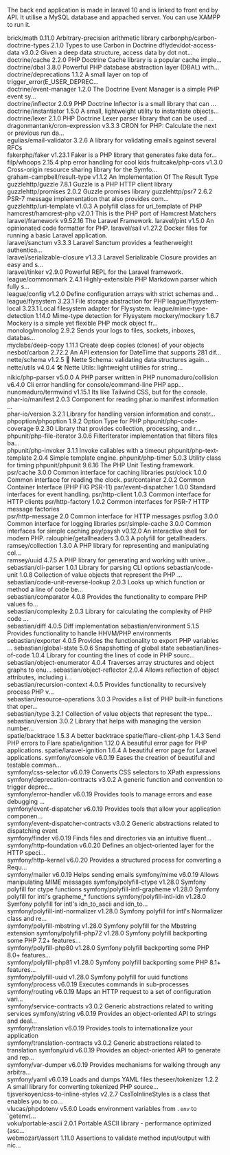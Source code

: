 The back end application is made in laravel 10 and is linked to front end by API. 
It utilise a MySQL database and appached server. You can use XAMPP to run it. 

brick/math                         0.11.0   Arbitrary-precision arithmetic library
carbonphp/carbon-doctrine-types    2.1.0    Types to use Carbon in Doctrine
dflydev/dot-access-data            v3.0.2   Given a deep data structure, access data by dot not...
doctrine/cache                     2.2.0    PHP Doctrine Cache library is a popular cache imple...
doctrine/dbal                      3.8.0    Powerful PHP database abstraction layer (DBAL) with...
doctrine/deprecations              1.1.2    A small layer on top of trigger_error(E_USER_DEPREC...   
doctrine/event-manager             1.2.0    The Doctrine Event Manager is a simple PHP event sy...   
doctrine/inflector                 2.0.9    PHP Doctrine Inflector is a small library that can ...   
doctrine/instantiator              1.5.0    A small, lightweight utility to instantiate objects...   
doctrine/lexer                     2.1.0    PHP Doctrine Lexer parser library that can be used ...   
dragonmantank/cron-expression      v3.3.3   CRON for PHP: Calculate the next or previous run da...   
egulias/email-validator            3.2.6    A library for validating emails against several RFCs     
fakerphp/faker                     v1.23.1  Faker is a PHP library that generates fake data for...   
filp/whoops                        2.15.4   php error handling for cool kids
fruitcake/php-cors                 v1.3.0   Cross-origin resource sharing library for the Symfo...   
graham-campbell/result-type        v1.1.2   An Implementation Of The Result Type
guzzlehttp/guzzle                  7.8.1    Guzzle is a PHP HTTP client library
guzzlehttp/promises                2.0.2    Guzzle promises library
guzzlehttp/psr7                    2.6.2    PSR-7 message implementation that also provides com...   
guzzlehttp/uri-template            v1.0.3   A polyfill class for uri_template of PHP
hamcrest/hamcrest-php              v2.0.1   This is the PHP port of Hamcrest Matchers
laravel/framework                  v9.52.16 The Laravel Framework.
laravel/pint                       v1.5.0   An opinionated code formatter for PHP.
laravel/sail                       v1.27.2  Docker files for running a basic Laravel application.    
laravel/sanctum                    v3.3.3   Laravel Sanctum provides a featherweight authentica...   
laravel/serializable-closure       v1.3.3   Laravel Serializable Closure provides an easy and s...   
laravel/tinker                     v2.9.0   Powerful REPL for the Laravel framework.
league/commonmark                  2.4.1    Highly-extensible PHP Markdown parser which fully s...   
league/config                      v1.2.0   Define configuration arrays with strict schemas and...
league/flysystem                   3.23.1   File storage abstraction for PHP
league/flysystem-local             3.23.1   Local filesystem adapter for Flysystem.
league/mime-type-detection         1.14.0   Mime-type detection for Flysystem
mockery/mockery                    1.6.7    Mockery is a simple yet flexible PHP mock object fr...   
monolog/monolog                    2.9.2    Sends your logs to files, sockets, inboxes, databas...   
myclabs/deep-copy                  1.11.1   Create deep copies (clones) of your objects
nesbot/carbon                      2.72.2   An API extension for DateTime that supports 281 dif...   
nette/schema                       v1.2.5   📐 Nette Schema: validating data structures again...     
nette/utils                        v4.0.4   🛠  Nette Utils: lightweight utilities for string...      
nikic/php-parser                   v5.0.0   A PHP parser written in PHP
nunomaduro/collision               v6.4.0   Cli error handling for console/command-line PHP app...   
nunomaduro/termwind                v1.15.1  Its like Tailwind CSS, but for the console.
phar-io/manifest                   2.0.3    Component for reading phar.io manifest information ...   
phar-io/version                    3.2.1    Library for handling version information and constr...   
phpoption/phpoption                1.9.2    Option Type for PHP
phpunit/php-code-coverage          9.2.30   Library that provides collection, processing, and r...   
phpunit/php-file-iterator          3.0.6    FilterIterator implementation that filters files ba...   
phpunit/php-invoker                3.1.1    Invoke callables with a timeout
phpunit/php-text-template          2.0.4    Simple template engine.
phpunit/php-timer                  5.0.3    Utility class for timing
phpunit/phpunit                    9.6.16   The PHP Unit Testing framework.
psr/cache                          3.0.0    Common interface for caching libraries
psr/clock                          1.0.0    Common interface for reading the clock.
psr/container                      2.0.2    Common Container Interface (PHP FIG PSR-11)
psr/event-dispatcher               1.0.0    Standard interfaces for event handling.
psr/http-client                    1.0.3    Common interface for HTTP clients
psr/http-factory                   1.0.2    Common interfaces for PSR-7 HTTP message factories       
psr/http-message                   2.0      Common interface for HTTP messages
psr/log                            3.0.0    Common interface for logging libraries
psr/simple-cache                   3.0.0    Common interfaces for simple caching
psy/psysh                          v0.12.0  An interactive shell for modern PHP.
ralouphie/getallheaders            3.0.3    A polyfill for getallheaders.
ramsey/collection                  1.3.0    A PHP library for representing and manipulating col...   
ramsey/uuid                        4.7.5    A PHP library for generating and working with unive...   
sebastian/cli-parser               1.0.1    Library for parsing CLI options
sebastian/code-unit                1.0.8    Collection of value objects that represent the PHP ...   
sebastian/code-unit-reverse-lookup 2.0.3    Looks up which function or method a line of code be...   
sebastian/comparator               4.0.8    Provides the functionality to compare PHP values fo...   
sebastian/complexity               2.0.3    Library for calculating the complexity of PHP code ...   
sebastian/diff                     4.0.5    Diff implementation
sebastian/environment              5.1.5    Provides functionality to handle HHVM/PHP environments   
sebastian/exporter                 4.0.5    Provides the functionality to export PHP variables ...
sebastian/global-state             5.0.6    Snapshotting of global state
sebastian/lines-of-code            1.0.4    Library for counting the lines of code in PHP sourc...   
sebastian/object-enumerator        4.0.4    Traverses array structures and object graphs to enu...
sebastian/object-reflector         2.0.4    Allows reflection of object attributes, including i...   
sebastian/recursion-context        4.0.5    Provides functionality to recursively process PHP v...   
sebastian/resource-operations      3.0.3    Provides a list of PHP built-in functions that oper...   
sebastian/type                     3.2.1    Collection of value objects that represent the type...   
sebastian/version                  3.0.2    Library that helps with managing the version number...   
spatie/backtrace                   1.5.3    A better backtrace
spatie/flare-client-php            1.4.3    Send PHP errors to Flare
spatie/ignition                    1.12.0   A beautiful error page for PHP applications.
spatie/laravel-ignition            1.6.4    A beautiful error page for Laravel applications.
symfony/console                    v6.0.19  Eases the creation of beautiful and testable comman...   
symfony/css-selector               v6.0.19  Converts CSS selectors to XPath expressions
symfony/deprecation-contracts      v3.0.2   A generic function and convention to trigger deprec...   
symfony/error-handler              v6.0.19  Provides tools to manage errors and ease debugging ...   
symfony/event-dispatcher           v6.0.19  Provides tools that allow your application componen...   
symfony/event-dispatcher-contracts v3.0.2   Generic abstractions related to dispatching event        
symfony/finder                     v6.0.19  Finds files and directories via an intuitive fluent...   
symfony/http-foundation            v6.0.20  Defines an object-oriented layer for the HTTP speci...   
symfony/http-kernel                v6.0.20  Provides a structured process for converting a Requ...   
symfony/mailer                     v6.0.19  Helps sending emails
symfony/mime                       v6.0.19  Allows manipulating MIME messages
symfony/polyfill-ctype             v1.28.0  Symfony polyfill for ctype functions
symfony/polyfill-intl-grapheme     v1.28.0  Symfony polyfill for intl's grapheme_* functions
symfony/polyfill-intl-idn          v1.28.0  Symfony polyfill for intl's idn_to_ascii and idn_to...   
symfony/polyfill-intl-normalizer   v1.28.0  Symfony polyfill for intl's Normalizer class and re...   
symfony/polyfill-mbstring          v1.28.0  Symfony polyfill for the Mbstring extension
symfony/polyfill-php72             v1.28.0  Symfony polyfill backporting some PHP 7.2+ features...   
symfony/polyfill-php80             v1.28.0  Symfony polyfill backporting some PHP 8.0+ features...   
symfony/polyfill-php81             v1.28.0  Symfony polyfill backporting some PHP 8.1+ features...   
symfony/polyfill-uuid              v1.28.0  Symfony polyfill for uuid functions
symfony/process                    v6.0.19  Executes commands in sub-processes
symfony/routing                    v6.0.19  Maps an HTTP request to a set of configuration vari...   
symfony/service-contracts          v3.0.2   Generic abstractions related to writing services
symfony/string                     v6.0.19  Provides an object-oriented API to strings and deal...   
symfony/translation                v6.0.19  Provides tools to internationalize your application      
symfony/translation-contracts      v3.0.2   Generic abstractions related to translation
symfony/uid                        v6.0.19  Provides an object-oriented API to generate and rep...   
symfony/var-dumper                 v6.0.19  Provides mechanisms for walking through any arbitra...   
symfony/yaml                       v6.0.19  Loads and dumps YAML files
theseer/tokenizer                  1.2.2    A small library for converting tokenized PHP source...   
tijsverkoyen/css-to-inline-styles  v2.2.7   CssToInlineStyles is a class that enables you to co...   
vlucas/phpdotenv                   v5.6.0   Loads environment variables from `.env` to `getenv(...   
voku/portable-ascii                2.0.1    Portable ASCII library - performance optimized (asc...   
webmozart/assert                   1.11.0   Assertions to validate method input/output with nic... 
